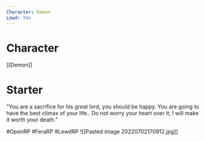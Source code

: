 ```yaml
---
Character: Demon
Lewd: Yes
---
```

# Character
[[Demon]]

# Starter
"You are a sacrifice for his great lord, you should be happy. You are going to have the best climax of your life.. Do not worry your heart over it; I will make it worth your death."  

#OpenRP #FeraRP #LewdRP 
![[Pasted image 20220702170912.jpg]]